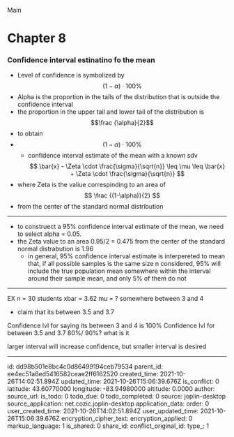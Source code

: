 Main

# Chapter 8
### Confidence interval estinatino fo the mean
- Level of confidence is symbolized by 
$$ (1 - \alpha) \cdot 100 \% $$
- Alpha is the proportion in the tails of the distribution that is outside the confidence interval 
- the proportion in the upper tail and lower tail of the distribution is 
$$\frac {\alpha}{2}$$
- to obtain 
- 	$$ (1 - \alpha) \cdot 100 \% $$
	- 	confidence interval estimate of the mean with a known sdv
$$
\bar{x} - \Zeta \cdot \frac{\sigma}{\sqrt{n}} \leq \mu \leq \bar{x} + \Zeta \cdot  \frac{\sigma}{\sqrt{n}}
$$
- where Zeta is the valiue correspinding to an area of 
$$
\frac {(1-\alpha)}{2}
$$
- from the center of the standard normal distribution 
***
- to construect a 95% confidence interval estimate of the mean, we need to select alpha = 0.05. 
- the Zeta value to an area 0.95/2 = 0.475 from the center of the standard normal distrabution is 1.96
	- in general, 95% confidence interval estimate is interpereted to mean that, if all possible samples is the same size n considered, 95% will include the true population mean somewhere within the interval around their sample mean, and only 5% of them do not

***
EX
n = 30 students
xbar = 3.62
mu = ? somewhere between 3 and 4
- claim that its between 3.5 and 3.7

Confidence lvl for saying its between 3 and 4 is 100%
Confidence lvl for between 3.5 and 3.7 80%/ 90%? what is it

larger interval will increase confidence, but smaller interval is desired



***


id: dd98b501e8bc4c0d86499194ceb79534
parent_id: ee4ec51a6ed5416582ceae2ff6162520
created_time: 2021-10-26T14:02:51.894Z
updated_time: 2021-10-26T15:06:39.676Z
is_conflict: 0
latitude: 43.60770000
longitude: -83.94980000
altitude: 0.0000
author: 
source_url: 
is_todo: 0
todo_due: 0
todo_completed: 0
source: joplin-desktop
source_application: net.cozic.joplin-desktop
application_data: 
order: 0
user_created_time: 2021-10-26T14:02:51.894Z
user_updated_time: 2021-10-26T15:06:39.676Z
encryption_cipher_text: 
encryption_applied: 0
markup_language: 1
is_shared: 0
share_id: 
conflict_original_id: 
type_: 1
